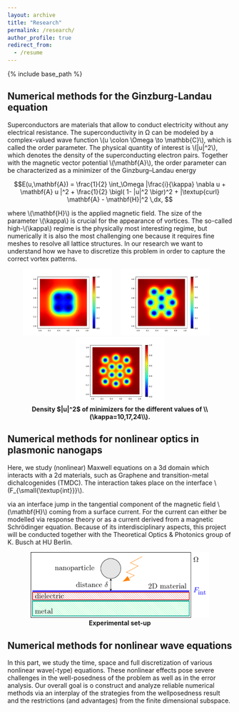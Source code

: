 ```yaml
---
layout: archive
title: "Research"
permalink: /research/
author_profile: true
redirect_from:
  - /resume
---
```


{% include base_path %}


## Numerical methods for the Ginzburg-Landau equation

Superconductors are materials that allow to conduct electricity without any electrical resistance. The superconductivity in Ω can be modeled by a complex-valued wave function 
\\(u \colon \Omega \to \mathbb{C}\\), which is called the order parameter. The physical quantity of interest is \\(|u|^2\\), which denotes the density of the superconducting electron pairs. Together with the magnetic vector potential \\(\mathbf{A}\\), the order parameter can be characterized as a minimizer of the Ginzburg–Landau energy

$$E(u,\mathbf{A}) = \frac{1}{2} \int_\Omega |\frac{i}{\kappa} \nabla u + \mathbf{A} u |^2 + \frac{1}{2} \bigl( 1- |u|^2 \bigr)^2 + |\textup{curl} \mathbf{A} - \mathbf{H}|^2  \,dx, $$

where \\(\mathbf{H}\\) is the applied magnetic field. The size of the parameter \\(\kappa\\) is crucial for the appearance of vortices. The so-called high-\\(\kappa\\) regime is the physically most interesting regime, but numerically it is also the most challenging one because it requires fine meshes to resolve all lattice structures. In our research we want to understand how we have to discretize this problem in order to capture the correct vortex patterns.

<p align="center">
<img src="https://raw.githubusercontent.com/BenjaminDoerich/BenjaminDoerich.github.io/main/images/plot_sol_kappa_10_h8.png" width="200">
&nbsp;&nbsp;&nbsp;
<img src="https://raw.githubusercontent.com/BenjaminDoerich/BenjaminDoerich.github.io/main/images/plot_sol_kappa_17_h8.png" width="200">
&nbsp;&nbsp;&nbsp;
  <img src="https://raw.githubusercontent.com/BenjaminDoerich/BenjaminDoerich.github.io/main/images/plot_sol_kappa_24_h8.png" width="200"><br>
<b>Density $|u|^2$ of minimizers for the different values of \\(\kappa=10,17,24\\).</b>
</p>







## Numerical methods for nonlinear optics in plasmonic nanogaps

Here, we study (nonlinear) Maxwell equations on a 3d domain which interacts with a 2d materials, such as Graphene and transition-metal dichalcogenides (TMDC). The interaction takes place on the interface \\(F_{\small{\textup{int}}}\\).

via an interface jump in the tangential component of the magnetic field \\(\mathbf{H}\\) coming from a surface current. For the current can either be modelled via response theory or as a current derived from a magnetic Schrödinger equation. Because of its interdisciplinary aspects, this project will be conducted together with the Theoretical Optics & Photonics group of K. Busch at HU Berlin.

<!-- ![Experimental setup](experiment-1.png) -->


<p align="center">
<img src="https://raw.githubusercontent.com/BenjaminDoerich/BenjaminDoerich.github.io/main/images/experiment-1.png" width="400"><br>
<b>Experimental set-up</b>
</p>

 
## Numerical methods for nonlinear wave equations

In this part, we study the time, space and full discretization of various nonlinear wave(-type) equations. These nonlinear effects pose severe challenges in the well-posedness of the problem as well as in the error analysis. Our overall goal is o construct and analyze reliable numerical methods via an interplay of the strategies from the wellposedness result and the restrictions (and advantages) from the finite dimensional subspace.